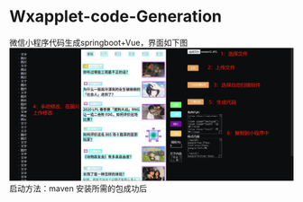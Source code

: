 # Wxapplet-code-Generation
微信小程序代码生成springboot+Vue，界面如下图
 ![image](https://github.com/harbour-hao/Wxapplet-code-Generation/blob/master/image/index.png)
启动方法：maven 安装所需的包成功后
